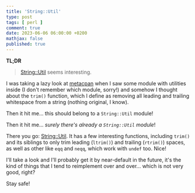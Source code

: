 ```yaml
---
title: 'String::Util'
type: post
tags: [ perl ]
comment: true
date: 2023-06-06 06:00:00 +0200
mathjax: false
published: true
---
```


**TL;DR**

> [String::Util][] seems interesting.

I was taking a lazy look at [metacpan][] when I saw some module with
utilities inside (I don't remember which module, sorry!) and somehow I
thought about the `trim()` function, which I define as removing all leading
and trailing whitespace from a string (nothing original, I know).

Then it hit me... this should belong to a `String::Util` module!

Then it hit me... *surely there's already a `String::Util` module*!

There you go: [String::Util][]. It has a few interesting functions,
including `trim()` and its siblings to only trim leading (`ltrim()`) and
trailing (`rtrim()`) spaces, as well as other like `eqq` and `neqq`, which
work with `undef` too. Nice!

I'll take a look and I'll probably get it by near-default in the future,
it's the kind of things that I tend to reimplement over and over... which is
not very good, right?

Stay safe!

[Perl]: https://www.perl.org/
[String::Util]: https://metacpan.org/pod/String::Util
[metacpan]: https://metacpan.org/
